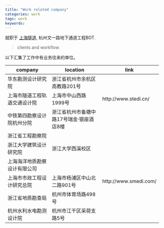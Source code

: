 ```yaml
---
title: "Work related company"
categories: work
tags: work
keywords: 
---
```


就职于 [上海隧道](http://www.stec.net/), 杭州文一路地下通道工程BOT.



> clients and workflow.

以下汇集了工作中有业务往来的单位。

<table>
<colgroup>
<col width="40%" />
<col width="50%" />
<col width="10%" />

</colgroup>
  <thead>
    <tr>
      <th>company</th>
      <th>location</th>
      <th>link</th>      
    </tr>
  </thead>
  <tbody>
    <tr>
      <td>华东勘测设计研究院</td>
      <td>浙江省杭州市余杭区高教路201号</td>
      <td></td>
    </tr>
    <tr>
      <td>上海市隧道工程轨道交通设计院</td>
      <td>上海市中山西路1999号</td>
      <td>http://www.stedi.cn/</td>
    </tr>
    <tr>
      <td>中铁第四勘察设计院杭州分院</td>
      <td>浙江省杭州市备塘中路17号瑞金·银座酒店8楼</td>
      <td></td>
    </tr>
    <tr>
      <td>浙江省工程勘察院</td>
      <td></td>
      <td></td>
    </tr>
    <tr>
      <td>浙江大学建筑设计研究院</td>
      <td>浙江大学西溪校区</td>
      <td></td>
    </tr>
    <tr>
      <td>上海海洋地质勘察设计有限公司</td>
      <td></td>
      <td></td>
    </tr>
    <tr>
      <td>上海市市政工程设计研究总院</td>
      <td>上海市杨浦区中山北二路901号</td>
      <td>http://www.smedi.com/</td>
    </tr>
    <tr>
      <td>浙江省地质勘查局</td>
      <td>杭州市体育场路498号</td>
      <td></td>
    </tr>
    <tr>
      <td>杭州水利水电勘测设计院</td>
      <td>杭州市江干区采荷支路5号</td>
      <td></td>
    </tr>
  </tbody>
</table>

